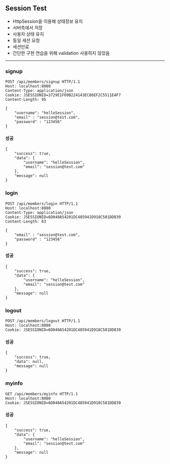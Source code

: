 ## Session Test
- HttpSession을 이용해 상태정보 유지
- 서버측에서 저장
- 사용자 상태 유지
- 동일 세션 요청
- 세션만료
- 간단한 구현 연습을 위해 validation 사용하지 않았음
- ---
### signup
````
POST /api/members/signup HTTP/1.1
Host: localhost:8080
Content-Type: application/json
Cookie: JSESSIONID=3729E1F69B224143EC86EF2C5511E4F7
Content-Length: 95

{
    "username": "helloSession",
    "email" : "session@test.com",
    "password" : "123456"
}
````
#### 성공
````
{
    "success": true,
    "data": {
        "username": "helloSession",
        "email": "session@test.com"
    },
    "message": null
}
````
### login
```
POST /api/members/login HTTP/1.1
Host: localhost:8080
Content-Type: application/json
Cookie: JSESSIONID=6D040A54201DC485941D918C581DD839
Content-Length: 63

{
    "email" : "session@test.com",
    "password" : "123456"
}
```
#### 성공
````
{
    "success": true,
    "data": {
        "username": "helloSession",
        "email": "session@test.com"
    },
    "message": null
}
````
### logout
```
POST /api/members/logout HTTP/1.1
Host: localhost:8080
Cookie: JSESSIONID=6D040A54201DC485941D918C581DD839
```
#### 성공
````
{
    "success": true,
    "data": null,
    "message": null
}
````
### myinfo
```
GET /api/members/myinfo HTTP/1.1
Host: localhost:8080
Cookie: JSESSIONID=6D040A54201DC485941D918C581DD839
```
#### 성공
````
{
    "success": true,
    "data": {
        "username": "helloSession",
        "email": "session@test.com"
    },
    "message": null
}
````
